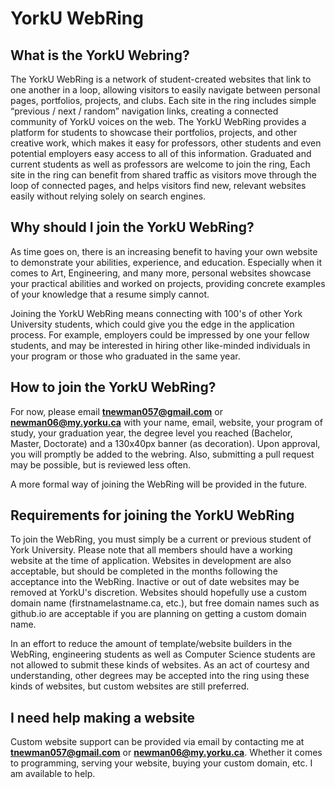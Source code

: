 # YorkU WebRing

## What is the YorkU Webring?

The YorkU WebRing is a network of student-created websites that link to one another in a loop, allowing visitors to easily navigate between personal pages, portfolios, projects, and clubs. Each site in the ring includes simple “previous / next / random” navigation links, creating a connected community of YorkU voices on the web.  The YorkU WebRing provides a platform for students to showcase their portfolios, projects, and other creative work, which makes it easy for professors, other students and even potential employers easy access to all of this information.  Graduated and current students as well as professors are welcome to join the ring,   Each site in the ring can benefit from shared traffic as visitors move through the loop of connected pages, and helps visitors find new, relevant websites easily without relying solely on search engines.

## Why should I join the YorkU WebRing?

As time goes on, there is an increasing benefit to having your own website to demonstrate your abilities, experience, and education.  Especially when it comes to Art, Engineering, and many more, personal websites showcase your practical abilities and worked on projects, providing concrete examples of your knowledge that a resume simply cannot.  

Joining the YorkU WebRing means connecting with 100's of other York University students, which could give you the edge in the application process.  For example, employers could be impressed by one your fellow students, and may be interested in hiring other like-minded individuals in your program or those who graduated in the same year.

## How to join the YorkU WebRing?

For now, please email **tnewman057@gmail.com** or **newman06@my.yorku.ca** with your name, email, website, your program of study, your graduation year, the degree level you reached (Bachelor, Master, Doctorate) and a 130x40px banner (as decoration).  Upon approval, you will promptly be added to the webring.  Also, submitting a pull request may be possible, but is reviewed less often.

A more formal way of joining the WebRing will be provided in the future.

## Requirements for joining the YorkU WebRing

To join the WebRing, you must simply be a current or previous student of York University.  Please note that all members should have a working website at the time of application. Websites in development are also acceptable, but should be completed in the months following the acceptance into the WebRing.  Inactive or out of date websites may be removed at YorkU's discretion.  Websites should hopefully use a custom domain name (firstnamelastname.ca, etc.), but free domain names such as github.io are acceptable if you are planning on getting a custom domain name.

In an effort to reduce the amount of template/website builders in the WebRing, engineering students as well as Computer Science students are not allowed to submit these kinds of websites.  As an act of courtesy and understanding, other degrees may be accepted into the ring using these kinds of websites, but custom websites are still preferred.

## I need help making a website

Custom website support can be provided via email by contacting me at **tnewman057@gmail.com** or **newman06@my.yorku.ca**.  Whether it comes to programming, serving your website, buying your custom domain, etc. I am available to help.
